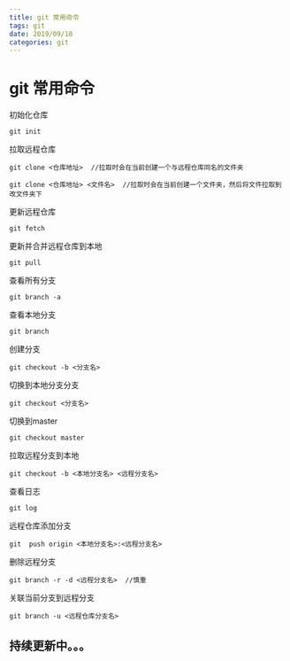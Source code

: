 ```yaml
---
title: git 常用命令
tags: git
date: 2019/09/18
categories: git
---
```


# git 常用命令

初始化仓库

    git init

拉取远程仓库

    git clone <仓库地址>  //拉取时会在当前创建一个与远程仓库同名的文件夹

    git clone <仓库地址> <文件名>  //拉取时会在当前创建一个文件夹，然后将文件拉取到改文件夹下

更新远程仓库

    git fetch

更新并合并远程仓库到本地

    git pull

查看所有分支

    git branch -a

查看本地分支

    git branch

创建分支

    git checkout -b <分支名>

切换到本地分支分支

    git checkout <分支名>

切换到master

    git checkout master

拉取远程分支到本地

    git checkout -b <本地分支名> <远程分支名>

查看日志

    git log

远程仓库添加分支

    git  push origin <本地分支名>:<远程分支名>

删除远程分支

    git branch -r -d <远程分支名>  //慎重

关联当前分支到远程分支

    git branch -u <远程仓库分支名>






## 持续更新中。。。